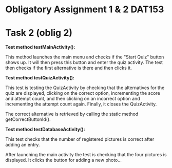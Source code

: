 # Obligatory Assignment 1 & 2 DAT153

# Task 2 (oblig 2)

**Test method testMainActivity():**

This method launches the main menu and checks if the "Start Quiz" button shows up. It will then press this button and enter the quiz activity. 
The test then checks if the first alternative is there and then clicks it.

**Test method testQuizActivity():**

This test is testing the QuizActivity by checking that the alternatives for the quiz are displayed, 
clicking on the correct option, incrementing the score and attempt count, and then clicking on an incorrect 
option and incrementing the attempt count again. Finally, it closes the QuizActivity.

The correct alternative is retrieved by calling the static method getCorrectButtonId().

**Test method testDatabaseActivity():**

This test checks that the number of registered pictures is correct after adding an entry.

After launching the main activity the test is checking that the four pictures is displayed. It clicks the button for adding a new photo... 



